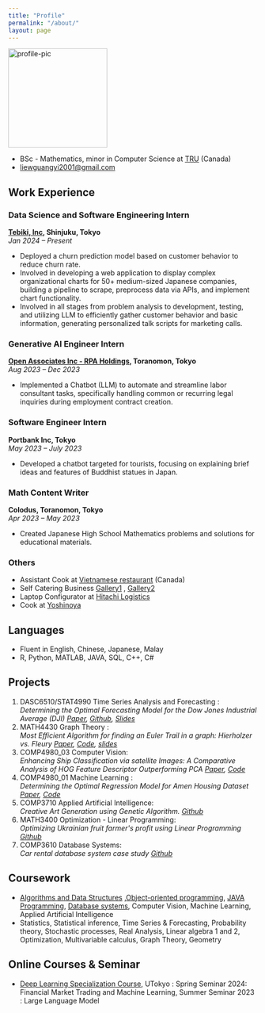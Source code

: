 ```yaml
---
title: "Profile"
permalink: "/about/"
layout: page
---
```

<img src="https://github.com/KokiYamanaka/kokiyamanaka.github.io/assets/107101940/e9027a67-d246-40ad-8684-1e3330e86a33" width="200" height="200" alt="profile-pic">

* BSc - Mathematics, minor in Computer Science at [TRU](https://www.tru.ca/) (Canada)
* liewguangyi2001@gmail.com

## Work Experience

### Data Science and Software Engineering Intern
**[Tebiki, Inc](https://tebiki.co.jp/), Shinjuku, Tokyo**  
*Jan 2024 – Present*

- Deployed a churn prediction model based on customer behavior to reduce churn rate.
- Involved in developing a web application to display complex organizational charts for 50+ medium-sized Japanese companies, building a pipeline to scrape, preprocess data via APIs, and implement chart functionality.
- Involved in all stages from problem analysis to development, testing, and utilizing LLM to efficiently gather customer behavior and basic information, generating personalized talk scripts for marketing calls.

### Generative AI Engineer Intern
**[Open Associates Inc - RPA Holdings](https://www.open-associates.com/), Toranomon, Tokyo**  
*Aug 2023 – Dec 2023*

- Implemented a Chatbot (LLM) to automate and streamline labor consultant tasks, specifically handling common or recurring legal inquiries during employment contract creation.

### Software Engineer Intern
**Portbank Inc, Tokyo**  
*May 2023 – July 2023*

- Developed a chatbot targeted for tourists, focusing on explaining brief ideas and features of Buddhist statues in Japan.

### Math Content Writer
**Colodus, Toranomon, Tokyo**  
*Apr 2023 – May 2023*

- Created Japanese High School Mathematics problems and solutions for educational materials.

### Others
- Assistant Cook at [Vietnamese restaurant](https://www.lemongrasskamloops.ca/) (Canada)
- Self Catering Business [Gallery1](https://www.instagram.com/kokiy_art34/?hl=en) , [Gallery2](https://www.instagram.com/kouki._.kitchen/?hl=en)
- Laptop Configurator at [Hitachi Logistics](https://www.logisteed.com/jp/) 
- Cook at [Yoshinoya](https://www.yoshinoya.com/en/)

## Languages
- Fluent in English, Chinese, Japanese, Malay
- R, Python, MATLAB, JAVA, SQL, C++, C# 
  
## Projects
1. DASC6510/STAT4990 Time Series Analysis and Forecasting :<br>
*Determining the Optimal Forecasting Model for the Dow Jones Industrial Average (DJI) [Paper](https://github.com/KokiYamanaka/kokiyamanaka.github.io/blob/fb267a345022bc63038319dd033141fedaf22db9/assets/project/group_stat4990_project_paper.pdf), [Github](https://github.com/kumi99/STAT_4990_Final_Project/tree/main), [Slides](https://github.com/KokiYamanaka/kokiyamanaka.github.io/blob/08541c2da955982874587bbbb086550051072a28/assets/project/STAT%204990%20Presentation.pdf)*
2. MATH4430 Graph Theory :<br>
*Most Efficient Algorithm for finding an Euler Trail in a graph: Hierholzer vs. Fleury [Paper](https://github.com/KokiYamanaka/kokiyamanaka.github.io/blob/c89230ba2325597dc651b27ed1382d23a5432063/assets/project/math4430_euler_algorithm.pdf),  [Code](https://colab.research.google.com/drive/1-BEuy6KD8R35OprpvlcpYPPUR6rAoPBo?usp=sharing), [slides](https://github.com/KokiYamanaka/kokiyamanaka.github.io/blob/e3923b4e13ceeef6b9f4df4689f8da66f93f5a1f/assets/project/math4430_project_slides.pdf)*
3. COMP4980_03 Computer Vision:<br>
*Enhancing Ship Classification via satellite Images: A Comparative Analysis of HOG Feature Descriptor Outperforming PCA [Paper](https://github.com/KokiYamanaka/kokiyamanaka.github.io/blob/b04834c5531c65333d02feabfa60168731c54535/assets/project/computer%20vision%20project%20report.pdf), [Code](https://github.com/KokiYamanaka/kokiyamanaka.github.io/blob/b04834c5531c65333d02feabfa60168731c54535/assets/project/ship_classification%20(1).ipynb)*
4. COMP4980_01 Machine Learning :<br>
*Determining the Optimal Regression Model for Amen Housing Dataset [Paper](https://github.com/KokiYamanaka/kokiyamanaka.github.io/blob/b04834c5531c65333d02feabfa60168731c54535/assets/project/paper_project_comp4980_01.pdf), [Code](https://github.com/KokiYamanaka/kokiyamanaka.github.io/blob/b04834c5531c65333d02feabfa60168731c54535/assets/project/COMP4980_KY_Determining_the_Optimal_Regression_Model_for_Amen_Housing_Dataset.ipynb)*
5. COMP3710 Applied Artificial Intelligence: <br>
*Creative Art Generation using Genetic Algorithm. [Github](https://github.com/KokiYamanaka/Genetic-painting)*
6. MATH3400 Optimization - Linear Programming:<br>
*Optimizing Ukrainian fruit farmer's profit using Linear Programming [Github](https://github.com/KokiYamanaka/Optimization-for-farmers)*
7. COMP3610 Database Systems: <br>
*Car rental database system case study [Github](https://github.com/KokiYamanaka/cs-university-coursework/tree/main/COMP3610%20Database%20Systems/project%20case%20study)*

## Coursework   
- [Algorithms and Data Structures](https://github.com/KokiYamanaka/cs-university-coursework/tree/main/COMP2231%20Data%20Structures%20and%20Algorithms) ,[Object-oriented programming](https://github.com/KokiYamanaka/cs-university-coursework/tree/main/COMP1230%20Computer%20Programming%202), [JAVA Programming](https://github.com/KokiYamanaka/cs-university-coursework/tree/main/COMP1130-Computer%20Programming%201), [Database systems](https://github.com/KokiYamanaka/cs-university-coursework/blob/main/COMP3610%20Database%20Systems/README.md), Computer Vision, Machine Learning, Applied Artificial Intelligence
- Statistics, Statistical inference, Time Series & Forecasting, Probability theory, Stochastic processes, Real Analysis, Linear algebra 1 and 2, Optimization, Multivariable calculus, Graph Theory, Geometry

## Online Courses & Seminar 
- [Deep Learning Specialization Course](https://github.com/KokiYamanaka/DeepL-course), UTokyo : Spring Seminar 2024: Financial Market Trading and Machine Learning, Summer Seminar 2023 : Large Language Model
















